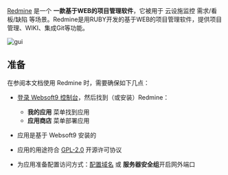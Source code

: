[Redmine](https://www.redmine.org/) 是一个 **一款基于WEB的项目管理软件**，它被用于 云设施监控 需求/看板/缺陷  等场景。Redmine是用RUBY开发的基于WEB的项目管理软件，提供项目管理、WIKI、集成Git等功能。


![gui](https://libs.websoft9.com/Websoft9/DocsPicture/zh/redmine/redmine-gui-websoft9.jpg)


## 准备

在参阅本文档使用 Redmine 时，需要确保如下几点：

- [登录 Websoft9 控制台](./login-console)，然后找到（或安装）Redmine：
  - **我的应用** 菜单找到应用 
  - **应用商店** 菜单部署应用

- 应用是基于 Websoft9 安装的


- 应用的用途符合 [GPL-2.0](https://opensource.org/licenses/GPL-2.0) 开源许可协议


- 为应用准备配置访问方式：[配置域名](./domain-set) 或 **服务器安全组**开启网外端口